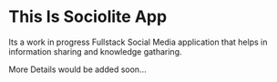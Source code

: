 <h1>This Is Sociolite App</h1>
<p>Its a work in progress Fullstack Social Media application that helps in information sharing and knowledge gatharing.</p>

More Details would be added soon...